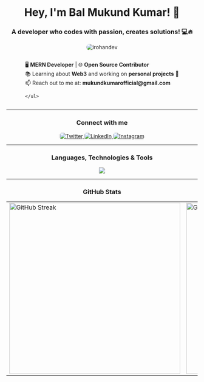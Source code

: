 <h1 align="center">Hey, I'm Bal Mukund Kumar! 👋</h1>
<h3 align="center">A developer who codes with passion, creates solutions! 💻🔥</h3>

<p align ="center">
  <img 
    src="https://komarev.com/ghpvc/?username=Mukundkr&label=Profile%20Views&color=brightgreen&style=for-the-badge" 
    alt="irohandev" 
    style="border-radius: 15px;"/>
</p>

<div style="display: flex; justify-content: center; align-items: center;">
  <div>
    <ul style="list-style: none; padding: 0;">
      <li>🖥 <strong>MERN Developer</strong> | 🌐 <strong>Open Source Contributor</strong></li>
      <li>📚 Learning about <strong>Web3</strong> and working on <strong>personal projects</strong> 🚀</li>
      <li>📫 Reach out to me at: <strong>mukundkumarofficial@gmail.com</strong></li>
      
    </ul>
  </div>
</div>


---
<h3 align="center">Connect with me</h3>
<p align="center" style="margin: 10px 0;">
  <a href="https://x.com/imMukundKr" target="blank">
    <img src="https://img.shields.io/badge/Twitter-1DA1F2?style=for-the-badge&logo=twitter&logoColor=white" style="border-radius:5px;" alt="Twitter"/>
  </a>
  <a href="https://www.linkedin.com/in/balmukundkumar/" target="blank">
    <img src="https://img.shields.io/badge/LinkedIn-0077B5?style=for-the-badge&logo=linkedin&logoColor=white" style="border-radius:5px;" alt="LinkedIn"/>
  </a>
  <a href="https://instagram.com/themukund07" target="blank">
    <img src="https://img.shields.io/badge/Instagram-E4405F?style=for-the-badge&logo=instagram&logoColor=white" style="border-radius:5px;" alt="Instagram"/>
  </a>
  
  
</p>

---

<h3 align="center">Languages, Technologies & Tools</h3>
<p align="center">
  <a href="https://skillicons.dev">
    <img src="https://skillicons.dev/icons?i=html,css,tailwind,js,ts,react,redux,nodejs,express,nextjs,prisma,postgres,mongodb,mysql,firebase,figma,mui,linux,docker,kubernetes,notion,vscode,vite,git,github,vercel,netlify,postman,python,threejs" />
  </a>
</p>

---

<h3 align="center">GitHub Stats</h3>

<table align="center">
  <tr>
    <td>
      <img src="https://github-readme-streak-stats.herokuapp.com/?user=Mukundx&theme=radical" alt="GitHub Streak" width="450"/>
    </td>
    <td>
      <img src="https://github-readme-stats.vercel.app/api?username=Mukundx&show_icons=true&theme=radical" alt="GitHub Stats" width="450"/>
    </td>
  </tr>
</table>


